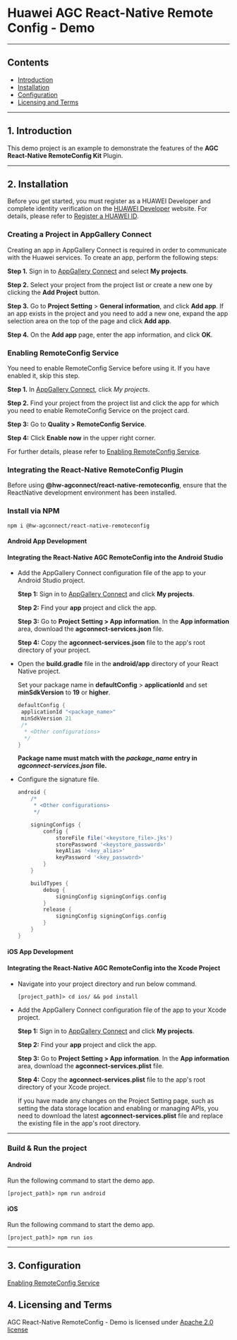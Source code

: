 # Huawei AGC React-Native Remote Config - Demo

---

## Contents

- [Introduction](#1-introduction)
- [Installation](#2-installation)
- [Configuration](#3-configuration)
- [Licensing and Terms](#4-licensing-and-terms)

---

## 1. Introduction

This demo project is an example to demonstrate the features of the **AGC React-Native RemoteConfig Kit** Plugin.


---

## 2. Installation

Before you get started, you must register as a HUAWEI Developer and complete identity verification on the [HUAWEI Developer](https://developer.huawei.com/consumer/en/) website. For details, please refer to [Register a HUAWEI ID](https://developer.huawei.com/consumer/en/doc/10104).

### Creating a Project in AppGallery Connect

Creating an app in AppGallery Connect is required in order to communicate with the Huawei services. To create an app, perform the following steps:

**Step 1.** Sign in to [AppGallery Connect](https://developer.huawei.com/consumer/en/service/josp/agc/index.html)  and select **My projects**.

**Step 2.** Select your project from the project list or create a new one by clicking the **Add Project** button.

**Step 3.** Go to **Project Setting** > **General information**, and click **Add app**.
If an app exists in the project and you need to add a new one, expand the app selection area on the top of the page and click **Add app**.

**Step 4.** On the **Add app** page, enter the app information, and click **OK**.

### Enabling RemoteConfig Service

You need to enable RemoteConfig Service before using it. If you have enabled it, skip this step.

**Step 1.** In [AppGallery Connect](https://developer.huawei.com/consumer/en/service/josp/agc/index.html), click *My projects*.

**Step 2.** Find your project from the project list and click the app for which you need to enable RemoteConfig Service on the project card.

**Step 3:** Go to **Quality > RemoteConfig Service**.

**Step 4:** Click **Enable now** in the upper right corner.

For further details, please refer to [Enabling RemoteConfig Service](https://developer.huawei.com/consumer/en/doc/AppGallery-connect-Guides/agc-remoteconfig-reactnative-usage-0000001064327774#section174491116186).

### Integrating the React-Native RemoteConfig Plugin

Before using **@hw-agconnect/react-native-remoteconfig**, ensure that the ReactNative development environment has been installed.

### Install via NPM

```
npm i @hw-agconnect/react-native-remoteconfig
```

#### Android App Development

#### Integrating the React-Native AGC RemoteConfig into the Android Studio

- Add the AppGallery Connect configuration file of the app to your Android Studio project.

  **Step 1:** Sign in to [AppGallery Connect](https://developer.huawei.com/consumer/en/service/josp/agc/index.html) and click **My projects**.

  **Step 2:** Find your **app** project and click the app.

  **Step 3:** Go to **Project Setting > App information**. In the **App information** area, download the **agconnect-services.json** file.

  **Step 4:** Copy the **agconnect-services.json** file to the app's root directory of your project.

- Open the **build.gradle** file in the **android/app** directory of your React Native project.

  Set your package name in **defaultConfig** > **applicationId** and set **minSdkVersion** to **19** or **higher**.

    ```groovy
    defaultConfig {
     applicationId "<package_name>"
     minSdkVersion 21
     /*
      * <Other configurations>
      */
    }
    ```

  **Package name must match with the _package_name_ entry in _agconnect-services.json_ file.**

- Configure the signature file.

    ```gradle
    android {
        /*
         * <Other configurations>
         */

        signingConfigs {
            config {
                storeFile file('<keystore_file>.jks')
                storePassword '<keystore_password>'
                keyAlias '<key_alias>'
                keyPassword '<key_password>'
            }
        }

        buildTypes {
            debug {
                signingConfig signingConfigs.config
            }
            release {
                signingConfig signingConfigs.config
            }
        }
    }
    ```

#### iOS App Development

#### Integrating the React-Native AGC RemoteConfig into the Xcode Project

- Navigate into your project directory and run below command.

    ```
    [project_path]> cd ios/ && pod install
    ```

- Add the AppGallery Connect configuration file of the app to your Xcode project.

  **Step 1:** Sign in to [AppGallery Connect](https://developer.huawei.com/consumer/en/service/josp/agc/index.html) and click **My projects**.

  **Step 2:** Find your **app** project and click the app.

  **Step 3:** Go to **Project Setting > App information**. In the **App information** area, download the **agconnect-services.plist** file.

  **Step 4:** Copy the **agconnect-services.plist** file to the app's root directory of your Xcode project.

  If you have made any changes on the Project Setting page, such as setting the data storage location and enabling or managing APIs, you need to download the latest **agconnect-services.plist** file and replace the existing file in the app's root directory.

---


### Build & Run the project

#### Android

Run the following command to start the demo app.
```
[project_path]> npm run android
```

#### iOS

Run the following command to start the demo app.
```
[project_path]> npm run ios
```

---

## 3. Configuration

[Enabling RemoteConfig Service](https://developer.huawei.com/consumer/en/doc/AppGallery-connect-Guides/agc-remoteconfig-reactnative-usage-0000001064327774#section174491116186)

## 4. Licensing and Terms

AGC React-Native RemoteConfig - Demo is licensed under [Apache 2.0 license](./../LICENSE)
